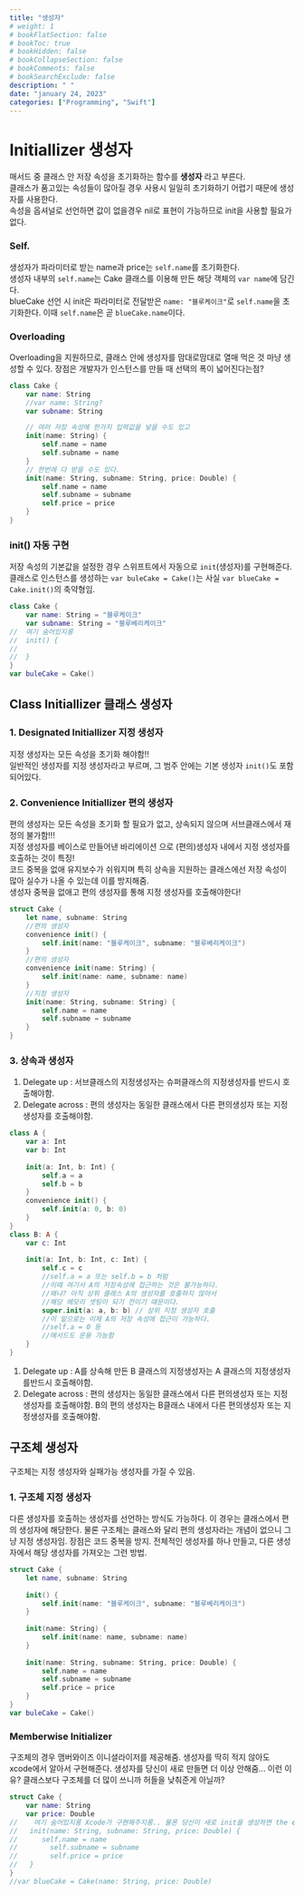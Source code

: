 ```yaml
---
title: "생성자"
# weight: 1
# bookFlatSection: false
# bookToc: true
# bookHidden: false
# bookCollapseSection: false
# bookComments: false
# bookSearchExclude: false
description: " "
date: "january 24, 2023"
categories: ["Programming", "Swift"]
---
```

# Initiallizer 생성자
매서드 중 클래스 안 저장 속성을 초기화하는 함수를 **생성자** 라고 부른다.  
클래스가 품고있는 속성들이 많아질 경우 사용시 일일히 초기화하기 어렵기 때문에 생성자를 사용한다.  
속성을 옵셔널로 선언하면 값이 없을경우 nil로 표현이 가능하므로 init을 사용할 필요가 없다.
### Self.
생성자가 파라미터로 받는 name과 price는 `self.name`를 초기화한다.  
생성자 내부의 `self.name`는 Cake 클래스를 이용해 만든 해당 객체의 `var name`에 담긴다.  
blueCake 선언 시 init은 파라미터로 전달받은 `name: "블루케이크"`로 `self.name`을 초기화한다. 이때 `self.name`은 곧 `blueCake.name`이다. 
### Overloading
Overloading을 지원하므로, 클래스 안에 생성자를 맘대로맘대로 열매 먹은 것 마냥 생성할 수 있다. 장점은 개발자가 인스턴스를 만들 때 선택의 폭이 넓어진다는점? 
```swift
class Cake {
    var name: String
    //var name: String?
    var subname: String

    // 여러 저장 속성에 한가지 입력값을 넣을 수도 있고
    init(name: String) {
        self.name = name
        self.subname = name
    }
    // 한번에 다 받을 수도 있다.
    init(name: String, subname: String, price: Double) {
        self.name = name
        self.subname = subname
        self.price = price
    }
}
```
### init() 자동 구현
저장 속성의 기본값을 설정한 경우 스위프트에서 자동으로 `init`(생성자)를 구현해준다.  
클래스로 인스턴스를 생성하는 `var buleCake = Cake()`는 사실 `var blueCake = Cake.init()`의 축약형임.
```swift
class Cake {
    var name: String = "블루케이크"
    var subname: String = "블루베리케이크" 
//  여기 숨어있지롱  
//  init() {
//        
//  }
}
var buleCake = Cake()
```

##  Class Initiallizer 클래스 생성자
### 1. Designated Initiallizer 지정 생성자
지정 생성자는 모든 속성을 초기화 해야함!!  
일반적인 생성자를 지정 생성자라고 부르며, 그 범주 안에는 기본 생성자 `init()`도 포함되어있다.
### 2. Convenience Initiallizer 편의 생성자
편의 생성자는 모든 속성을 초기화 할 필요가 없고, 상속되지 않으며 서브클래스에서 재정의 불가함!!!  
지정 생성자를 베이스로 만들어낸 바리에이션 으로 (편의)생성자 내에서 지정 생성자를 호출하는 것이 특징!  
코드 중복을 없애 유지보수가 쉬워지며 특히 상속을 지원하는 클래스에선 저장 속성이 많아 실수가 나올 수 있는데 이를 방지해줌.  
생성자 중복을 없애고 편의 생성자를 통해 지정 생성자를 호출해야한다!
```swift
struct Cake {
    let name, subname: String
    //편의 생성자
    convenience init() {
        self.init(name: "블루케이크", subname: "블루베리케이크")
    }
    //편의 생성자
    convenience init(name: String) {
        self.init(name: name, subname: name)
    }
    //지정 생성자
    init(name: String, subname: String) {
        self.name = name
        self.subname = subname
    }
}
```
### 3. 상속과 생성자
1. Delegate up : 서브클래스의 지정생성자는 슈퍼클래스의 지정생성자를 반드시 호출해야함.
2. Delegate across : 편의 생성자는 동일한 클래스에서 다른 편의생성자 또는 지정생성자를 호출해야함.
```swift
class A {
    var a: Int
    var b: Int
    
    init(a: Int, b: Int) {
        self.a = a
        self.b = b
    }
    convenience init() {
        self.init(a: 0, b: 0)
    }
}
class B: A {
    var c: Int
    
    init(a: Int, b: Int, c: Int) {
        self.c = c
        //self.a = a 또는 self.b = b 처럼
        //이때 여기서 A의 저장속성에 접근하는 것은 불가능하다.
        //왜냐? 아직 상위 클래스 A의 생성자를 호출하지 않아서
        //해당 메모리 셋팅이 되기 전이기 때문이다.
        super.init(a: a, b: b) // 상위 지정 생성자 호출
        //이 밑으로는 이제 A의 저장 속성에 접근이 가능하다.
        //self.a = 0 등
        //메서드도 운용 가능함
    }
}
```
1. Delegate up : A를 상속해 만든 B 클래스의 지정생성자는 A 클래스의 지정생성자를반드시 호출해야함.
2. Delegate across : 편의 생성자는 동일한 클래스에서 다른 편의생성자 또는 지정생성자를 호출해야함. B의 편의 생성자는 B클래스 내에서 다른 편의생성자 또는 지정생성자를 호출해야함.

##  구조체 생성자
구조체는 지정 생성자와 실패가능 생성자를 가질 수 있음.

### 1. 구조체 지정 생성자
다른 생성자를 호출하는 생성자를 선언하는 방식도 가능하다. 이 경우는 클래스에서 편의 생성자에 해당한다. 물론 구조체는 클래스와 달리 편의 생성자라는 개념이 없으니 그냥 지정 생성자임.
장점은 코드 중복을 방지. 전체적인 생성자를 하나 만들고, 다른 생성자에서 해당 생성자를 가져오는 그런 방법.
```swift
struct Cake {
    let name, subname: String
    
    init() {
        self.init(name: "블루케이크", subname: "블루베리케이크")
    }
    
    init(name: String) {
        self.init(name: name, subname: name)
    }
    
    init(name: String, subname: String, price: Double) {
        self.name = name
        self.subname = subname
        self.price = price
    }
}
var buleCake = Cake()
```

### Memberwise Initializer
구조체의 경우 맴버와이즈 이니셜라이저를 제공해줌. 생성자를 딱히 적지 않아도 xcode에서 알아서 구현해준다. 생성자를 당신이 새로 만들면 더 이상 안해줌...
이런 이유? 클래스보다 구조체를 더 많이 쓰니까 허들을 낮춰준게 아닐까?
```swift
struct Cake {
    var name: String
    var price: Double
//    여기 숨어있지롱 Xcode가 구현해주지롱.. 물론 당신이 새로 init을 생성하면 the end
//   init(name: String, subname: String, price: Double) {
//      self.name = name
//        self.subname = subname
//        self.price = price
//   }
}
//var blueCake = Cake(name: String, price: Double)
```